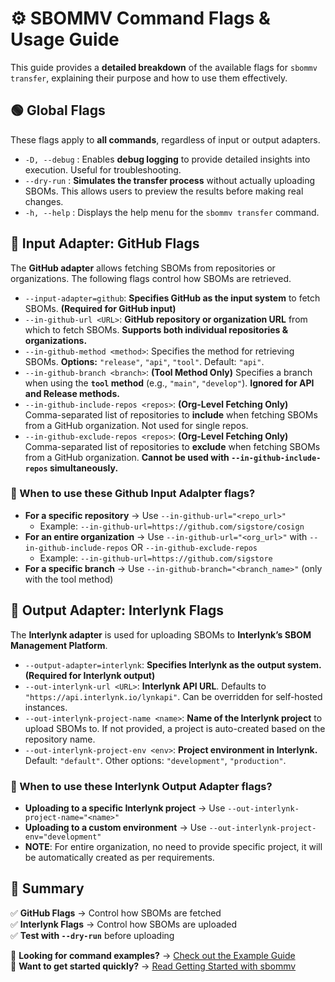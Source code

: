 
# ⚙️ SBOMMV Command Flags & Usage Guide

This guide provides a **detailed breakdown** of the available flags for `sbommv transfer`, explaining their purpose and how to use them effectively.

## 🟢 Global Flags

These flags apply to **all commands**, regardless of input or output adapters.

- `-D, --debug` : Enables **debug logging** to provide detailed insights into execution. Useful for troubleshooting.
- `--dry-run` : **Simulates the transfer process** without actually uploading SBOMs. This allows users to preview the results before making real changes.
- `-h, --help` : Displays the help menu for the `sbommv transfer` command.

## 🔹 Input Adapter: GitHub Flags

The **GitHub adapter** allows fetching SBOMs from repositories or organizations. The following flags control how SBOMs are retrieved.

- `--input-adapter=github`: **Specifies GitHub as the input system** to fetch SBOMs. **(Required for GitHub input)** 
- `--in-github-url <URL>`: **GitHub repository or organization URL** from which to fetch SBOMs. **Supports both individual repositories & organizations.**
- `--in-github-method <method>`: Specifies the method for retrieving SBOMs. **Options:** `"release"`, `"api"`, `"tool"`. Default: `"api"`.
- `--in-github-branch <branch>`: **(Tool Method Only)** Specifies a branch when using the **`tool` method** (e.g., `"main"`, `"develop"`). **Ignored for API and Release methods.**
- `--in-github-include-repos <repos>`: **(Org-Level Fetching Only)** Comma-separated list of repositories to **include** when fetching SBOMs from a GitHub organization. Not used for single repos.
- `--in-github-exclude-repos <repos>`: **(Org-Level Fetching Only)** Comma-separated list of repositories to **exclude** when fetching SBOMs from a GitHub organization. **Cannot be used with `--in-github-include-repos` simultaneously.**

### 📌 When to use these Github Input Adalpter flags?

- **For a specific repository** → Use `--in-github-url="<repo_url>"`
  - Example: `--in-github-url=https://github.com/sigstore/cosign`
- **For an entire organization** → Use `--in-github-url="<org_url>"` with  `--in-github-include-repos` OR `--in-github-exclude-repos`
  - Example: `--in-github-url=https://github.com/sigstore`
- **For a specific branch** → Use `--in-github-branch="<branch_name>"` (only with the tool method)  

## 🔹 Output Adapter: Interlynk Flags

The **Interlynk adapter** is used for uploading SBOMs to **Interlynk’s SBOM Management Platform**.

- `--output-adapter=interlynk`: **Specifies Interlynk as the output system.** **(Required for Interlynk output)**
- `--out-interlynk-url <URL>`: **Interlynk API URL**. Defaults to `"https://api.interlynk.io/lynkapi"`. Can be overridden for self-hosted instances.
- `--out-interlynk-project-name <name>`: **Name of the Interlynk project** to upload SBOMs to. If not provided, a project is auto-created based on the repository name.
- `--out-interlynk-project-env <env>`: **Project environment in Interlynk.** Default: `"default"`. Other options: `"development"`, `"production"`.

### 📌 When to use these Interlynk Output Adapter flags?

- **Uploading to a specific Interlynk project** → Use `--out-interlynk-project-name="<name>"`  
- **Uploading to a custom environment** → Use `--out-interlynk-project-env="development"`
- **NOTE**: For entire organization, no need to provide specific project, it will be automatically created as per requirements.

## 📌 Summary

✅ **GitHub Flags** → Control how SBOMs are fetched  
✅ **Interlynk Flags** → Control how SBOMs are uploaded  
✅ **Test with `--dry-run`** before uploading  

📌 **Looking for command examples?** → [Check out the Example Guide](https://github.com/interlynk-io/sbommv/blob/main/docs/examples.md)  
📌 **Want to get started quickly?** → [Read Getting Started with sbommv]([./docs/GettingStarted.md](https://github.com/interlynk-io/sbommv/blob/main/docs/getting_started.md))  
